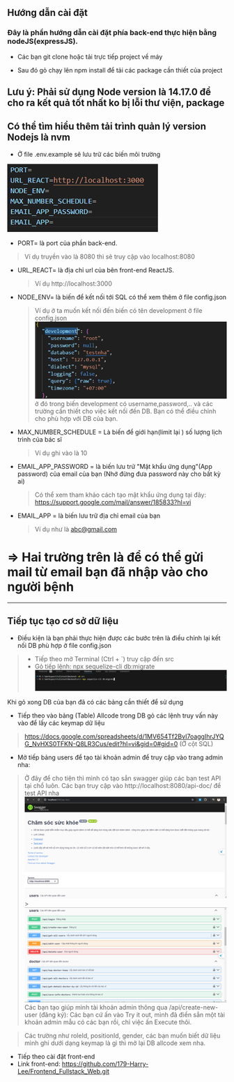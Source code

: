 ## Hướng dẫn cài đặt

### Đây là phần hướng dẫn cài đặt phía back-end thực hiện bằng nodeJS(expressJS).

- Các bạn git clone hoặc tải trực tiếp project về máy

- Sau đó gỏ chạy lên npm install để tải các package cần thiết của project

## Lưu ý: Phải sử dụng Node version là 14.17.0 để cho ra kết quả tốt nhất ko bị lỗi thư viện, package

## Có thể tìm hiểu thêm tải trình quản lý version Nodejs là nvm

- Ở file .env.example sẽ lưu trữ các biến môi trường

![alt text](image.png)

- PORT= là port của phần back-end.

> Ví dụ truyền vào là 8080 thì sẽ truy cập vào localhost:8080

- URL_REACT= là địa chỉ url của bên front-end ReactJS.

  > Ví dụ http://localhost:3000

- NODE_ENV= là biến để kết nối tới SQL có thể xem thêm ở file config.json

  > Ví dụ ở ta muốn kết nối đến biến có tên development ở file config.json
  > ![alt text](image-1.png)
  > ở đó trong biến development có username,password,.. và các trường cần thiết cho việc kết nối đến DB. Bạn có thể điều chỉnh cho phù hợp với DB của bạn.

- MAX_NUMBER_SCHEDULE = Là biến để giới hạn(limit lại ) số lượng lịch trình của bác sĩ

  > Ví dụ ghi vào là 10

- EMAIL_APP_PASSWORD = là biến lưu trử "Mật khẩu ứng dụng"(App password) của email của bạn (Nhớ đừng đưa password này cho bất kỳ ai)

  > Có thể xem tham khảo cách tạo mật khẩu ứng dụng tại đây: https://support.google.com/mail/answer/185833?hl=vi

- EMAIL_APP = là biến lưu trữ địa chỉ email của bạn
  > Ví dụ như là abc@gmail.com

# => Hai trường trên là để có thể gửi mail từ email bạn đã nhập vào cho người bệnh

---

## Tiếp tục tạo cơ sở dữ liệu

- Điều kiện là bạn phải thực hiện được các bước trên là điều chỉnh lại kết nối DB phù hợp ở file config.json

> - Tiếp theo mở Terminal (Ctrl + `) truy cập đến src
> - Gỏ tiếp lệnh: npx sequelize-cli db:migrate
>   ![alt text](image-2.png)

Khi gỏ xong DB của bạn đã có các bảng cần thiết để sử dụng

- Tiếp theo vào bảng (Table) Allcode trong DB gỏ các lệnh truy vấn này vào để lấy các keymap dữ liệu

> https://docs.google.com/spreadsheets/d/1MV654Tf2BvI7oaggIhrJYQG_NvHXS0TFKN-Q8LR3Cus/edit?hl=vi&gid=0#gid=0
> (Ở cột SQL)

- Mở tiếp bảng users để tạo tài khoản admin để truy cập vào trang admin nha:

> Ở đây để cho tiện thì mình có tạo sẳn swagger giúp các bạn test API tại chổ luôn.
> Các bạn truy cập vào http://localhost:8080/api-doc/ để test API nha
> ![alt text](image-3.png) > ![alt text](image-4.png)
> Các bạn tạo giúp mình tài khoản admin thông qua
> /api/create-new-user (đăng ký): Các bạn cứ ấn vào Try it out, mình đã điền sẳn một tài khoản admin mẫu có các bạn rồi, chỉ việc ấn Execute thôi.

> Các trường như roleId, positionId, gender, các bạn muốn biết dữ liệu mình ghi dưới dạng keymap là gì thì mở lại DB allcode xem nha.

- Tiếp theo cài đặt front-end
- Link front-end: https://github.com/179-Harry-Lee/Frontend_Fullstack_Web.git
